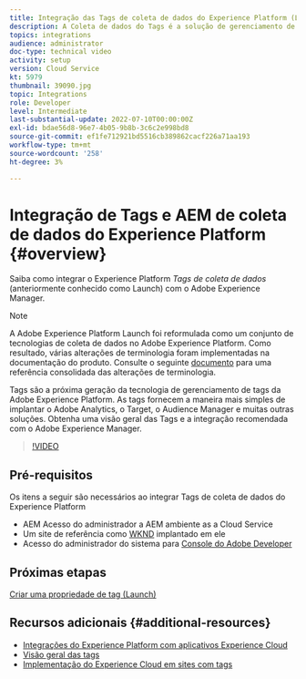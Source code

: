 ```yaml
---
title: Integração das Tags de coleta de dados do Experience Platform (Launch) e do AEM
description: A Coleta de dados do Tags é a solução de gerenciamento de tags da próxima geração do Adobe e a melhor maneira de implantar o Adobe Analytics, o Target, o Audience Manager e muitas outras soluções. Obtenha uma visão geral das Tags (anteriormente conhecidas como Launch) e a integração recomendada com o Adobe Experience Manager.
topics: integrations
audience: administrator
doc-type: technical video
activity: setup
version: Cloud Service
kt: 5979
thumbnail: 39090.jpg
topic: Integrations
role: Developer
level: Intermediate
last-substantial-update: 2022-07-10T00:00:00Z
exl-id: bdae56d8-96e7-4b05-9b8b-3c6c2e998bd8
source-git-commit: ef1fe712921bd5516cb389862cacf226a71aa193
workflow-type: tm+mt
source-wordcount: '258'
ht-degree: 3%

---
```


# Integração de Tags e AEM de coleta de dados do Experience Platform {#overview}

Saiba como integrar o Experience Platform _Tags de coleta de dados_ (anteriormente conhecido como Launch) com o Adobe Experience Manager.

>[!NOTE]
>
>A Adobe Experience Platform Launch foi reformulada como um conjunto de tecnologias de coleta de dados no Adobe Experience Platform. Como resultado, várias alterações de terminologia foram implementadas na documentação do produto. Consulte o seguinte [documento](https://experienceleague.adobe.com/docs/experience-platform/tags/term-updates.html) para uma referência consolidada das alterações de terminologia.


Tags são a próxima geração da tecnologia de gerenciamento de tags da Adobe Experience Platform. As tags fornecem a maneira mais simples de implantar o Adobe Analytics, o Target, o Audience Manager e muitas outras soluções. Obtenha uma visão geral das Tags e a integração recomendada com o Adobe Experience Manager.

>[!VIDEO](https://video.tv.adobe.com/v/39090?quality=12&learn=on)


## Pré-requisitos

Os itens a seguir são necessários ao integrar Tags de coleta de dados do Experience Platform

+ AEM Acesso do administrador a AEM ambiente as a Cloud Service
+ Um site de referência como [WKND](https://github.com/adobe/aem-guides-wknd) implantado em ele
+ Acesso do administrador do sistema para [Console do Adobe Developer](https://developer.adobe.com/developer-console/)


## Próximas etapas

[Criar uma propriedade de tag (Launch)](create-tag-property.md)

## Recursos adicionais {#additional-resources}

+ [Integrações do Experience Platform com aplicativos Experience Cloud](https://experienceleague.adobe.com/docs/platform-learn/tutorials/intro-to-platform/integrations-with-experience-cloud-applications.html)
+ [Visão geral das tags](https://experienceleague.adobe.com/docs/experience-platform/tags/home.html)
+ [Implementação do Experience Cloud em sites com tags](https://experienceleague.adobe.com/docs/platform-learn/implement-in-websites/overview.html)
